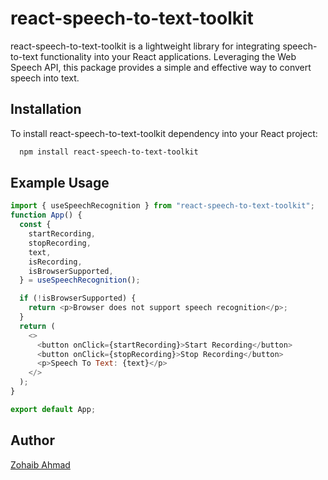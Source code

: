 # react-speech-to-text-toolkit

react-speech-to-text-toolkit is a lightweight library for integrating speech-to-text functionality into your React applications. Leveraging the Web Speech API, this package provides a simple and effective way to convert speech into text.

## Installation

To install react-speech-to-text-toolkit dependency into your React project:

```bash
  npm install react-speech-to-text-toolkit
```

## Example Usage

```javascript
import { useSpeechRecognition } from "react-speech-to-text-toolkit";
function App() {
  const {
    startRecording,
    stopRecording,
    text,
    isRecording,
    isBrowserSupported,
  } = useSpeechRecognition();

  if (!isBrowserSupported) {
    return <p>Browser does not support speech recognition</p>;
  }
  return (
    <>
      <button onClick={startRecording}>Start Recording</button>
      <button onClick={stopRecording}>Stop Recording</button>
      <p>Speech To Text: {text}</p>
    </>
  );
}

export default App;
```

## Author

[Zohaib Ahmad](https://www.github.com/zohaibahmad12)
